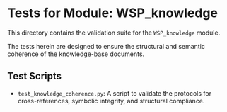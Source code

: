 # Tests for Module: WSP_knowledge

This directory contains the validation suite for the `WSP_knowledge` module.

The tests herein are designed to ensure the structural and semantic coherence of the knowledge-base documents.

## Test Scripts

- `test_knowledge_coherence.py`: A script to validate the protocols for cross-references, symbolic integrity, and structural compliance. 